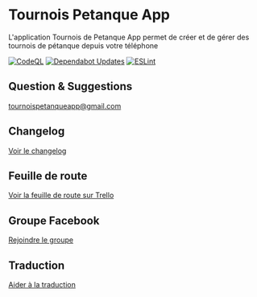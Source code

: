 # Tournois Petanque App

L'application Tournois de Petanque App permet de créer et de gérer des tournois de pétanque depuis votre téléphone 

[![CodeQL](https://github.com/mathis-kdio/Tournois-Petanque-App/actions/workflows/github-code-scanning/codeql/badge.svg)](https://github.com/mathis-kdio/Tournois-Petanque-App/actions/workflows/github-code-scanning/codeql)
[![Dependabot Updates](https://github.com/mathis-kdio/Tournois-Petanque-App/actions/workflows/dependabot/dependabot-updates/badge.svg)](https://github.com/mathis-kdio/Tournois-Petanque-App/actions/workflows/dependabot/dependabot-updates)
[![ESLint](https://github.com/mathis-kdio/Tournois-Petanque-App/actions/workflows/eslint.yml/badge.svg)](https://github.com/mathis-kdio/Tournois-Petanque-App/actions/workflows/eslint.yml)

## Question & Suggestions
tournoispetanqueapp@gmail.com

## Changelog
[Voir le changelog](/CHANGELOG.md)

## Feuille de route

[Voir la feuille de route sur Trello](https://trello.com/b/goUB9yr1/tournois-petanque-app)


## Groupe Facebook

[Rejoindre le groupe](https://www.facebook.com/groups/tournoispetanqueapp)

## Traduction

[Aider à la traduction](https://crowdin.com/project/tournois-de-ptanque-gcu)
